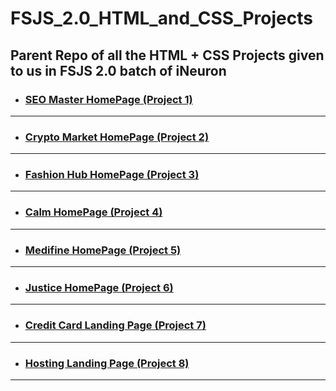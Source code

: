 # FSJS_2.0_HTML_and_CSS_Projects

## Parent Repo of all the HTML + CSS Projects given to us in FSJS 2.0 batch of iNeuron

- ### [SEO Master HomePage (Project 1)](https://github.com/vyomPundhir/SEO_Master_Homepage)

---

- ### [Crypto Market HomePage (Project 2)](https://github.com/vyomPundhir/Crypto_Market_Homepage)

---

- ### [Fashion Hub HomePage (Project 3)](https://github.com/vyomPundhir/Fashion_Hub_Homepage)

---

- ### [Calm HomePage (Project 4)](https://github.com/vyomPundhir/Calm_Homepage)

---

- ### [Medifine HomePage (Project 5)](https://github.com/vyomPundhir/Medifine_Homepage)

---

- ### [Justice HomePage (Project 6)](https://github.com/vyomPundhir/Justice_Homepage)

---

- ### [Credit Card Landing Page (Project 7)](https://github.com/vyomPundhir/Credit_Card_Landing_Page)

---

- ### [Hosting Landing Page (Project 8)](https://github.com/vyomPundhir/Hosting-Landing-Page)

---
